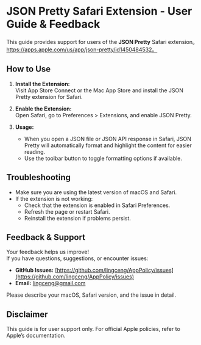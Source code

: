 # JSON Pretty Safari Extension - User Guide & Feedback

This guide provides support for users of the **JSON Pretty** Safari extension。https://apps.apple.com/us/app/json-pretty/id1450484532。

## How to Use

1. **Install the Extension:**  
   Visit App Store Connect or the Mac App Store and install the JSON Pretty extension for Safari.

2. **Enable the Extension:**  
   Open Safari, go to Preferences > Extensions, and enable JSON Pretty.

3. **Usage:**  
   - When you open a JSON file or JSON API response in Safari, JSON Pretty will automatically format and highlight the content for easier reading.
   - Use the toolbar button to toggle formatting options if available.

## Troubleshooting

- Make sure you are using the latest version of macOS and Safari.
- If the extension is not working:
  - Check that the extension is enabled in Safari Preferences.
  - Refresh the page or restart Safari.
  - Reinstall the extension if problems persist.

## Feedback & Support

Your feedback helps us improve!  
If you have questions, suggestions, or encounter issues:

- **GitHub Issues:** [https://github.com/lingceng/AppPolicy/issues](https://github.com/lingceng/AppPolicy/issues)
- **Email:** lingceng@gmail.com

Please describe your macOS, Safari version, and the issue in detail.

## Disclaimer

This guide is for user support only. For official Apple policies, refer to Apple’s documentation.
